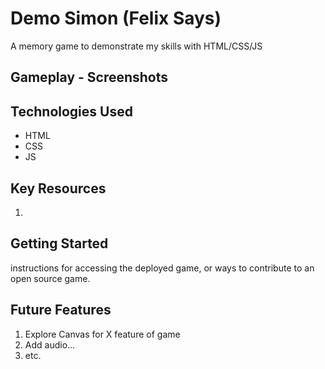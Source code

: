 # Demo Simon (Felix Says)
A memory game to demonstrate my skills with HTML/CSS/JS

## Gameplay - Screenshots 

## Technologies Used

- HTML
- CSS
- JS

## Key Resources

1. 

## Getting Started

instructions for accessing the deployed game, or ways to contribute to an open source game.

## Future Features

1. Explore Canvas for X feature of game
2. Add audio...
3. etc. 
<!-- A README.md file with these sections: 

☐ <Your game's title>: A description of your game. Background info of the game is a nice touch.

☐ Screenshot(s): Images of your actual game.

Note: if you edit your README.md on the github website editor, you can copy and paste image files directly to your markdown.

☐ Technologies Used: List of the technologies used, e.g., JavaScript, HTML, CSS...

☐ Getting Started: In this section include the link to your deployed game and any instructions you deem important.

☐ Next Steps: Planned future enhancements (icebox items).

Note: Don't underestimate the value of a well crafted README.md. The README.md introduces your project to prospective employers and forms their first impression of your work! -->